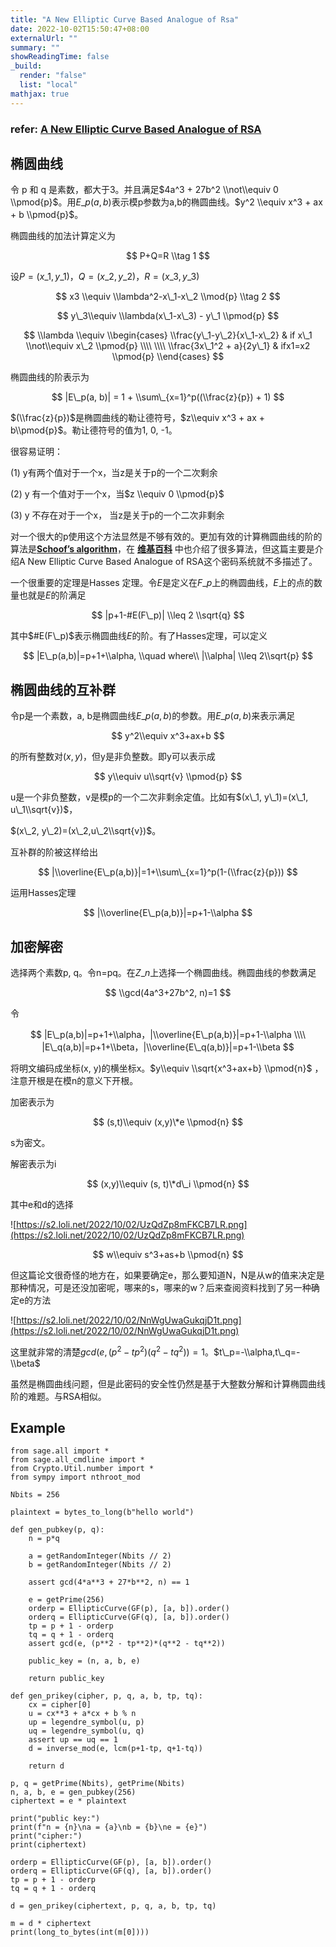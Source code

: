 ```yaml
---
title: "A New Elliptic Curve Based Analogue of Rsa"
date: 2022-10-02T15:50:47+08:00
externalUrl: ""
summary: ""
showReadingTime: false
_build:
  render: "false"
  list: "local"
mathjax: true
---
```



### refer: [A New Elliptic Curve Based Analogue of RSA](https://link.springer.com/content/pdf/10.1007/3-540-48285-7_4.pdf)

椭圆曲线
----

令 p 和 q 是素数，都大于3。并且满足$4a^3 + 27b^2 \\not\\equiv 0 \\pmod{p}$。用$E\_p(a, b)$表示模p参数为a,b的椭圆曲线。$y^2 \\equiv x^3 + ax + b \\pmod{p}$。

椭圆曲线的加法计算定义为

$$ P+Q=R \\tag 1 $$

设$P=(x\_1, y\_1)，Q=(x\_2,y\_2)，R=(x\_3, y\_3)$

$$ x3 \\equiv \\lambda^2-x\_1-x\_2 \\mod{p} \\tag 2 $$

$$ y\_3\\equiv \\lambda(x\_1-x\_3) - y\_1 \\pmod{p} $$

$$ \\lambda \\equiv \\begin{cases} \\frac{y\_1-y\_2}{x\_1-x\_2} & if x\_1 \\not\\equiv x\_2 \\pmod{p} \\\\ \\\\ \\frac{3x\_1^2 + a}{2y\_1} & ifx1=x2 \\pmod{p} \\end{cases} $$

椭圆曲线的阶表示为

$$ |E\_p(a, b)| = 1 + \\sum\_{x=1}^p((\\frac{z}{p}) + 1) $$

$(\\frac{z}{p})$是椭圆曲线的勒让德符号，$z\\equiv x^3 + ax + b\\pmod{p}$。勒让德符号的值为1, 0, -1。

很容易证明：

(1) y有两个值对于一个x，当z是关于p的一个二次剩余

(2) y 有一个值对于一个x，当$z \\equiv 0 \\pmod{p}$

(3) y 不存在对于一个x， 当z是关于p的一个二次非剩余

对一个很大的p使用这个方法显然是不够有效的。更加有效的计算椭圆曲线的阶的算法是[**Schoof’s algorithm**](https://en.wikipedia.org/wiki/Schoof%27s_algorithm)，在 [**维基百科**](https://en.wikipedia.org/wiki/Counting_points_on_elliptic_curves) 中也介绍了很多算法，但这篇主要是介绍A New Elliptic Curve Based Analogue of RSA这个密码系统就不多描述了。

一个很重要的定理是Hasses 定理。令$E$是定义在$F\_p$上的椭圆曲线，$E$上的点的数量也就是$E$的阶满足

$$ |p+1-#E(F\_p)| \\leq 2 \\sqrt{q} $$

其中$#E(F\_p)$表示椭圆曲线$E$的阶。有了Hasses定理，可以定义

$$ |E\_p(a,b)|=p+1+\\alpha, \\quad where\\ |\\alpha| \\leq 2\\sqrt{p} $$

椭圆曲线的互补群
--------

令p是一个素数，a, b是椭圆曲线$E\_p(a, b)$的参数。用$E\_p(a,b)$来表示满足

$$ y^2\\equiv x^3+ax+b $$

的所有整数对$(x,y)$，但y是非负整数。即y可以表示成

$$ y\\equiv u\\sqrt{v} \\pmod{p} $$

u是一个非负整数，v是模p的一个二次非剩余定值。比如有$(x\_1, y\_1)=(x\_1, u\_1\\sqrt{v})$，

$(x\_2, y\_2)=(x\_2,u\_2\\sqrt{v})$。

互补群的阶被这样给出

$$ |\\overline{E\_p(a,b)}|=1+\\sum\_{x=1}^p(1-(\\frac{z}{p})) $$

运用Hasses定理

$$ |\\overline{E\_p(a,b)}|=p+1-\\alpha $$

加密解密
----

选择两个素数p, q。令n=pq。在$Z\_n$上选择一个椭圆曲线。椭圆曲线的参数满足

$$ \\gcd(4a^3+27b^2, n)=1 $$

令

$$ |E\_p(a,b)|=p+1+\\alpha，|\\overline{E\_p(a,b)}|=p+1-\\alpha \\\\ |E\_q(a,b)|=p+1+\\beta，|\\overline{E\_q(a,b)}|=p+1-\\beta $$

将明文编码成坐标(x, y)的横坐标x。$y\\equiv \\sqrt{x^3+ax+b} \\pmod{n}$ ，注意开根是在模n的意义下开根。

加密表示为

$$ (s,t)\\equiv (x,y)\*e \\pmod{n} $$

s为密文。

解密表示为i

$$ (x,y)\\equiv (s, t)\*d\_i \\pmod{n} $$

其中e和d的选择

![https://s2.loli.net/2022/10/02/UzQdZp8mFKCB7LR.png](https://s2.loli.net/2022/10/02/UzQdZp8mFKCB7LR.png)

$$ w\\equiv s^3+as+b \\pmod{n} $$

但这篇论文很奇怪的地方在，如果要确定e，那么要知道N，N是从w的值来决定是那种情况，可是还没加密呢，哪来的s，哪来的w？后来查阅资料找到了另一种确定e的方法

![https://s2.loli.net/2022/10/02/NnWgUwaGukqjD1t.png](https://s2.loli.net/2022/10/02/NnWgUwaGukqjD1t.png)

这里就非常的清楚$gcd(e, (p^2-tp^2)(q^2-tq^2))=1$。$t\_p=-\\alpha,t\_q=-\\beta$

虽然是椭圆曲线问题，但是此密码的安全性仍然是基于大整数分解和计算椭圆曲线阶的难题。与RSA相似。

Example
-------

    from sage.all import *
    from sage.all_cmdline import *
    from Crypto.Util.number import *
    from sympy import nthroot_mod
    
    Nbits = 256
    
    plaintext = bytes_to_long(b"hello world")
    
    def gen_pubkey(p, q):
        n = p*q
    
        a = getRandomInteger(Nbits // 2)
        b = getRandomInteger(Nbits // 2)
    
        assert gcd(4*a**3 + 27*b**2, n) == 1
        
        e = getPrime(256)
        orderp = EllipticCurve(GF(p), [a, b]).order()
        orderq = EllipticCurve(GF(q), [a, b]).order()
        tp = p + 1 - orderp
        tq = q + 1 - orderq
        assert gcd(e, (p**2 - tp**2)*(q**2 - tq**2))
    
        public_key = (n, a, b, e)
    	
        return public_key
    
    def gen_prikey(cipher, p, q, a, b, tp, tq):
        cx = cipher[0]
        u = cx**3 + a*cx + b % n
        up = legendre_symbol(u, p)
        uq = legendre_symbol(u, q)
        assert up == uq == 1
        d = inverse_mod(e, lcm(p+1-tp, q+1-tq))
    
        return d
    
    p, q = getPrime(Nbits), getPrime(Nbits)
    n, a, b, e = gen_pubkey(256)
    ciphertext = e * plaintext
    
    print("public key:")
    print(f"n = {n}\na = {a}\nb = {b}\ne = {e}")
    print("cipher:")
    print(ciphertext)
    
    orderp = EllipticCurve(GF(p), [a, b]).order()
    orderq = EllipticCurve(GF(q), [a, b]).order()
    tp = p + 1 - orderp
    tq = q + 1 - orderq
    
    d = gen_prikey(ciphertext, p, q, a, b, tp, tq)
    
    m = d * ciphertext
    print(long_to_bytes(int(m[0])))
    

